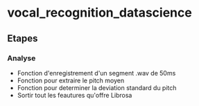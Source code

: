 # vocal_recognition_datascience
## Etapes

### Analyse
  - Fonction d'enregistrement d'un segment .wav de 50ms
  - Fonction pour extraire le pitch moyen
  - Fonction pour determiner la deviation standard du pitch
  - Sortir tout les feautures qu'offre Librosa
